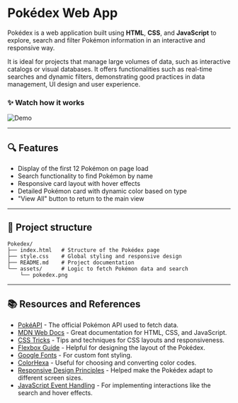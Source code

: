# Pokédex Web App

Pokédex is a web application built using **HTML**, **CSS**, and **JavaScript** to explore, search and filter Pokémon information in an interactive and responsive way.

It is ideal for projects that manage large volumes of data, such as interactive catalogs or visual databases. It offers functionalities such as real-time searches and dynamic filters, demonstrating good practices in data management, UI design and user experience.

### ✨ Watch how it works
![Demo](./assets/demo.gif)

---

## 🔍 Features

- Display of the first 12 Pokémon on page load
- Search functionality to find Pokémon by name
- Responsive card layout with hover effects
- Detailed Pokémon card with dynamic color based on type
- "View All" button to return to the main view

---

## 🧩 Project structure

```
Pokedex/
├── index.html   # Structure of the Pokédex page 
├── style.css    # Global styling and responsive design
├── README.md    # Project documentation
└── assets/      # Logic to fetch Pokémon data and search
    └── pokedex.png 
```
---

## 📚 Resources and References

- [PokéAPI](https://pokeapi.co/) - The official Pokémon API used to fetch data.
- [MDN Web Docs](https://developer.mozilla.org/) - Great documentation for HTML, CSS, and JavaScript.
- [CSS Tricks](https://css-tricks.com/) - Tips and techniques for CSS layouts and responsiveness.
- [Flexbox Guide](https://css-tricks.com/snippets/css/a-guide-to-flexbox/) - Helpful for designing the layout of the Pokédex.
- [Google Fonts](https://fonts.google.com/) - For custom font styling.
- [ColorHexa](https://www.colorhexa.com/) - Useful for choosing and converting color codes.
- [Responsive Design Principles](https://web.dev/learn/design/) - Helped make the Pokédex adapt to different screen sizes.
- [JavaScript Event Handling](https://developer.mozilla.org/en-US/docs/Web/Events) - For implementing interactions like the search and hover effects.

